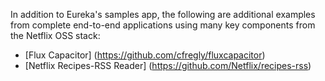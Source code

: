 In addition to Eureka's samples app, the following are additional examples from complete end-to-end applications using many key components from the Netflix OSS stack:
* [Flux Capacitor] (https://github.com/cfregly/fluxcapacitor)
* [Netflix Recipes-RSS Reader] (https://github.com/Netflix/recipes-rss)